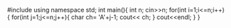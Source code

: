 #include <iostream>
using namespace std;
int main(){
    int n;
    cin>>n;
    for(int i=1;i<=n;i++){
        for(int j=1;j<=n;j++){
            char ch= 'A'+j-1;
            cout<< ch;
        }
        cout<<endl;
    }
}
